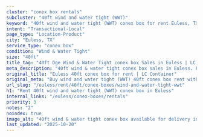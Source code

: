 ```yaml
---
cluster: "conex box rentals"
subcluster: "40ft wind and water tight (WWT)"
keyword: "40ft wind and water tight (WWT) conex box for rent Euless, TX"
intent: "Transactional-Local"
page_type: "Location-Product"
city: "Euless, TX"
service_type: "conex box"
condition: "Wind & Water Tight"
size: "40ft"
title_tag: "40ft Dge Wind & Water Tight conex box Sales in Euless | LC Container"
meta_description: "40ft wind & water tight conex box sales in Euless. Fast delivery, competitive pricing. Serving conex boxes area. Quote ID: DXP. Call (214) 524-4168 for your free quote today."
original_title: "Euless 40ft conex box for rent | LC Container"
original_meta: "Buy wind and water tight (WWT) 40ft conex box rent with local delivery in Euless, TX. LC Container — local Since 2003. Request a fast quote today."
url_slug: "/euless/rent/40ft/conex-boxes/wind-and-water-tight-wwt"
h1: "Rent 40ft wind and water tight (WWT) conex box in Euless"
internal_links: "/euless/conex-boxes/rentals"
priority: 3
notes: "2"
noindex: true
image_alt: "40ft wind & water tight conex box available for delivery in Euless"
last_updated: "2025-10-20"
---
```


<!-- TODO: Add unique city/inventory copy, images, and internal links here. -->
